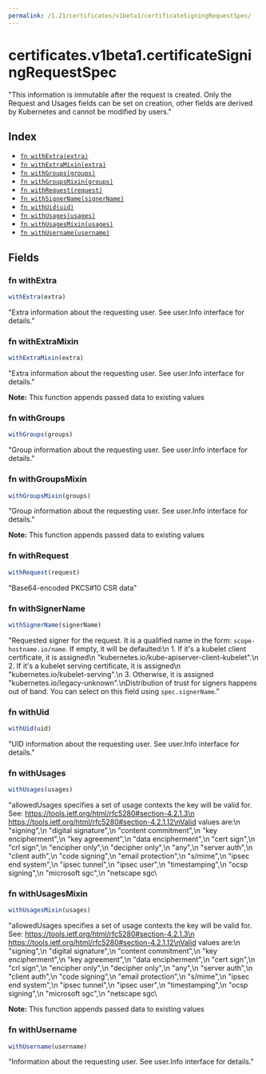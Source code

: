 ```yaml
---
permalink: /1.21/certificates/v1beta1/certificateSigningRequestSpec/
---
```


# certificates.v1beta1.certificateSigningRequestSpec

"This information is immutable after the request is created. Only the Request and Usages fields can be set on creation, other fields are derived by Kubernetes and cannot be modified by users."

## Index

* [`fn withExtra(extra)`](#fn-withextra)
* [`fn withExtraMixin(extra)`](#fn-withextramixin)
* [`fn withGroups(groups)`](#fn-withgroups)
* [`fn withGroupsMixin(groups)`](#fn-withgroupsmixin)
* [`fn withRequest(request)`](#fn-withrequest)
* [`fn withSignerName(signerName)`](#fn-withsignername)
* [`fn withUid(uid)`](#fn-withuid)
* [`fn withUsages(usages)`](#fn-withusages)
* [`fn withUsagesMixin(usages)`](#fn-withusagesmixin)
* [`fn withUsername(username)`](#fn-withusername)

## Fields

### fn withExtra

```ts
withExtra(extra)
```

"Extra information about the requesting user. See user.Info interface for details."

### fn withExtraMixin

```ts
withExtraMixin(extra)
```

"Extra information about the requesting user. See user.Info interface for details."

**Note:** This function appends passed data to existing values

### fn withGroups

```ts
withGroups(groups)
```

"Group information about the requesting user. See user.Info interface for details."

### fn withGroupsMixin

```ts
withGroupsMixin(groups)
```

"Group information about the requesting user. See user.Info interface for details."

**Note:** This function appends passed data to existing values

### fn withRequest

```ts
withRequest(request)
```

"Base64-encoded PKCS#10 CSR data"

### fn withSignerName

```ts
withSignerName(signerName)
```

"Requested signer for the request. It is a qualified name in the form: `scope-hostname.io/name`. If empty, it will be defaulted:\n 1. If it's a kubelet client certificate, it is assigned\n    \"kubernetes.io/kube-apiserver-client-kubelet\".\n 2. If it's a kubelet serving certificate, it is assigned\n    \"kubernetes.io/kubelet-serving\".\n 3. Otherwise, it is assigned \"kubernetes.io/legacy-unknown\".\nDistribution of trust for signers happens out of band. You can select on this field using `spec.signerName`."

### fn withUid

```ts
withUid(uid)
```

"UID information about the requesting user. See user.Info interface for details."

### fn withUsages

```ts
withUsages(usages)
```

"allowedUsages specifies a set of usage contexts the key will be valid for. See: https://tools.ietf.org/html/rfc5280#section-4.2.1.3\n     https://tools.ietf.org/html/rfc5280#section-4.2.1.12\nValid values are:\n \"signing\",\n \"digital signature\",\n \"content commitment\",\n \"key encipherment\",\n \"key agreement\",\n \"data encipherment\",\n \"cert sign\",\n \"crl sign\",\n \"encipher only\",\n \"decipher only\",\n \"any\",\n \"server auth\",\n \"client auth\",\n \"code signing\",\n \"email protection\",\n \"s/mime\",\n \"ipsec end system\",\n \"ipsec tunnel\",\n \"ipsec user\",\n \"timestamping\",\n \"ocsp signing\",\n \"microsoft sgc\",\n \"netscape sgc\

### fn withUsagesMixin

```ts
withUsagesMixin(usages)
```

"allowedUsages specifies a set of usage contexts the key will be valid for. See: https://tools.ietf.org/html/rfc5280#section-4.2.1.3\n     https://tools.ietf.org/html/rfc5280#section-4.2.1.12\nValid values are:\n \"signing\",\n \"digital signature\",\n \"content commitment\",\n \"key encipherment\",\n \"key agreement\",\n \"data encipherment\",\n \"cert sign\",\n \"crl sign\",\n \"encipher only\",\n \"decipher only\",\n \"any\",\n \"server auth\",\n \"client auth\",\n \"code signing\",\n \"email protection\",\n \"s/mime\",\n \"ipsec end system\",\n \"ipsec tunnel\",\n \"ipsec user\",\n \"timestamping\",\n \"ocsp signing\",\n \"microsoft sgc\",\n \"netscape sgc\

**Note:** This function appends passed data to existing values

### fn withUsername

```ts
withUsername(username)
```

"Information about the requesting user. See user.Info interface for details."
